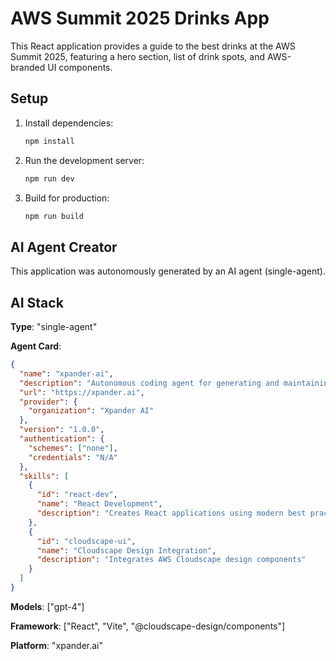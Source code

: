 # AWS Summit 2025 Drinks App

This React application provides a guide to the best drinks at the AWS Summit 2025, featuring a hero section, list of drink spots, and AWS-branded UI components.

## Setup

1. Install dependencies:
   ```bash
   npm install
   ```
2. Run the development server:
   ```bash
   npm run dev
   ```
3. Build for production:
   ```bash
   npm run build
   ```

## AI Agent Creator

This application was autonomously generated by an AI agent (single-agent).

## AI Stack

**Type**: "single-agent"

**Agent Card**:
```json
{
  "name": "xpander-ai",
  "description": "Autonomous coding agent for generating and maintaining codebases",
  "url": "https://xpander.ai",
  "provider": {
    "organization": "Xpander AI"
  },
  "version": "1.0.0",
  "authentication": {
    "schemes": ["none"],
    "credentials": "N/A"
  },
  "skills": [
    {
      "id": "react-dev",
      "name": "React Development",
      "description": "Creates React applications using modern best practices"
    },
    {
      "id": "cloudscape-ui",
      "name": "Cloudscape Design Integration",
      "description": "Integrates AWS Cloudscape design components"
    }
  ]
}
```

**Models**: ["gpt-4"]

**Framework**: ["React", "Vite", "@cloudscape-design/components"]

**Platform**: "xpander.ai"
